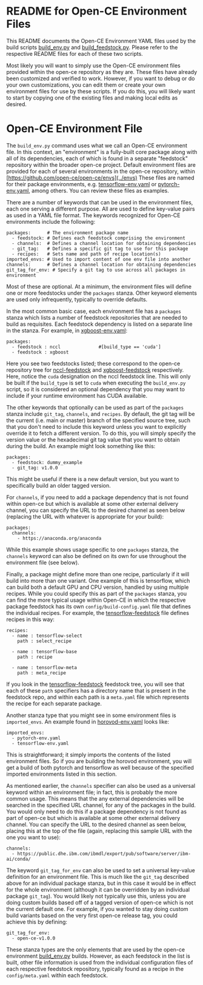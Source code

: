 
# README for Open-CE Environment Files


This README documents the Open-CE Environment YAML files used by the build scripts
[build_env.py](README.build_env.md)
and [build_feedstock.py](README.build_feedstock.md).
Please refer to the respective README files for each of these two scripts.

Most likely you will want to simply use the Open-CE environment files provided within the
open-ce repository as they are. These files have already been customized and
verified to work. However, if you want to debug or do your own customizations,
you can edit them or create your own environment files for use by these scripts. If you
do this, you will likely want to start by copying one of the existing files and
making local edits as desired.


# Open-CE Environment File

The `build_env.py` command uses what we call an Open-CE environment file.
In this context, an "environment" is a fully-built core package along with all
of its dependencies, each of which is found in a separate "feedstock" repository
within the broader open-ce project.
Default environment files are provided for each of several environments in the open-ce
repository, within [https://github.com/open-ce/open-ce/envs](../envs)
These files are named for their package environments, e.g.
[tensorflow-env.yaml](../envs/tensorflow-env.yaml)
or [pytorch-env.yaml](../envs/pytorch-env.yaml),
among others. You can review these files as examples.

There are a number of keywords that can be used in the environment files, each one
serving a different purpose. All are used to define key-value pairs as used in a
YAML file format. The keywords recognized for Open-CE environments include the
following:
```
packages:      # The environment package name
  - feedstock: # Defines each feedstock comprising the environment
  - channels:  # Defines a channel location for obtaining dependencies
  - git_tag:   # Defines a specific git tag to use for this package
  - recipes:   # Sets name and path of recipe location(s)
imported_envs: # Used to import content of one env file into another
channels:      # Defines a channel location for obtaining dependencies
git_tag_for_env: # Specify a git tag to use across all packages in environment
```

Most of these are optional. At a minimum, the environment files will define one
or more feedstocks under the `packages` stanza. Other keyword elements are used
only infrequently, typically to override defaults.

In the most common basic case, each environment file has a `packages` stanza
which lists a number of feedstock repositories that are needed to build as
requisites. Each feedstock dependency is listed on a separate line in the stanza.
For example, in [xgboost-env.yaml](../envs/xgboost-env.yaml):
```
packages:
  - feedstock : nccl              #[build_type == 'cuda']
  - feedstock : xgboost
```
Here you see two feedstocks listed; these correspond to the open-ce repository
tree for [nccl-feedstock](https://github.com/open-ce/nccl-feedstock) and
[xgboost-feedstock](https://github.com/open-ce/xgboost-feedstock) respectively.
Here, notice the `cuda` designation on the nccl feedstock line. This will only
be built if the `build_type` is set to `cuda` when executing the `build_env.py`
script, so it is considered an optional dependency that you may want to include
if your runtime environment has CUDA available.

The other keywords that optionally can be used as part of the `packages` stanza
include `git_tag`, `channels`, and `recipes`. By default, the git tag will be
the current (i.e. main or master) branch of the specified source tree, such that
you don't need to include this keyword unless you want to explicitly override it
to fetch a different version.  To do this, you will simply specify the version
value or the hexadecimal git tag value that you want to obtain during the build.
An example might look something like this:
```
packages:
  - feedstock: dummy_example
  - git_tag: v1.0.0
```
This might be useful if there is a new default version, but you want to
specifically build an older tagged version.

For `channels`, if you need to add a package dependency that is not found within
open-ce but which is available at some other external delivery channel, you can
specify the URL to the desired channel as seen below (replacing the URL with
whatever is appropriate for your build):
```
packages:
  channels:
    - https://anaconda.org/anaconda
```

While this example shows usage specific to one `packages` stanza, the `channels`
keyword can also be defined on its own for use throughout the environment file
(see below).

Finally, a package might define more than one recipe, particularly if it will
build into more than one variant. One example of this is tensorflow, which
can build both a default GPU and CPU version, handled by using multiple
recipes. While you could specify this as part of the `packages` stanza, you
can find the more typical usage within Open-CE in which the respective
package feedstock has its own `config/build-config.yaml` file that defines
the individual recipes.  For example, the
[tensorflow-feedstock](https://github.com/open-ce/tensorflow-feedstock)
file defines recipes in this way:
```
recipes:
  - name : tensorflow-select
    path : select_recipe

  - name : tensorflow-base
    path : recipe

  - name : tensorflow-meta
    path : meta_recipe
```
If you look in the
[tensorflow-feedstock](https://github.com/open-ce/tensorflow-feedstock)
feedstock tree, you will see that each of these `path` specifiers has a
directory name that is present in the feedstock repo, and within each
path is a `meta.yaml` file which represents the recipe for each separate
package.


Another stanza type that you might see in some environment files is
`imported_envs`. An example found in
[horovod-env.yaml](../envs/horovod-env.yaml)
looks like:
```
imported_envs:
  - pytorch-env.yaml
  - tensorflow-env.yaml
```
This is straightforward; it simply imports the contents of the listed environment
files. So if you are building the horovod environment, you will get a build of
both pytorch and tensorflow as well because of the specified imported
environments listed in this section.


As mentioned earlier, the `channels` specifier can also be used as a universal keyword
within an environment file; in fact, this is probably the more common usage.
This means that the any external dependencies will be searched in the specified
URL channel, for any of the packages in the build. You would only need to do this if
a package dependency is not found as part of open-ce but which is available
at some other external delivery channel. You can specify the URL to the desired
channel as seen below, placing this at the top of the file (again, replacing this
sample URL with the one you want to use):
```
channels:
  - https://public.dhe.ibm.com/ibmdl/export/pub/software/server/ibm-ai/conda/
```

The keyword `git_tag_for_env` can also be used to set a universal key-value definition
for an environment file.  This is much like the `git_tag` described above for an
individual package stanza, but in this case it would be in effect for the whole
environment (although it can be overridden by an individual package `git_tag`).
You would likely not typically use this, unless you are doing custom builds based
off of a tagged version of open-ce which is not the current default one. For
example, if you wanted to stay doing custom build variants based on the very first
open-ce release tag, you could achieve this by defining:
```
git_tag_for_env:
  - open-ce-v1.0.0
```

These stanza types are the only elements that are used by the open-ce environment
[build_env.py](README.build_env.md) builds. However, as each feedstock in the list is
built, other file information is used from the individual configuration files of each
respective feedstock repository, typically found as a recipe in the `config/meta.yaml`
within each feedstock.

